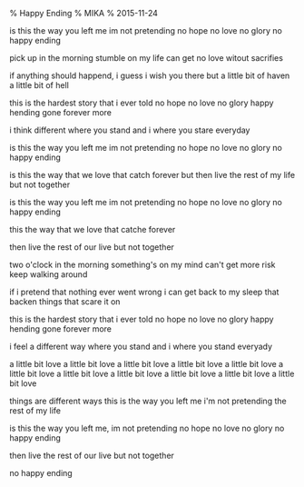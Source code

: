 % Happy Ending
% MIKA
% 2015-11-24

is this the way you left me
im not pretending
no hope no love no glory
no happy ending

pick up in the morning
stumble on my life
can get no love witout sacrifies

if anything should happend,
i guess i wish you there
but a little bit of haven
a little bit of hell

this is the hardest story that i ever told
no hope no love no glory
happy hending gone forever more

i think different where you stand
and i where you stare everyday

is this the way you left me
im not pretending
no hope no love no glory
no happy ending

is this the way that we love
that catch forever
but then live the rest of my life
but not together

is this the way you left me
im not pretending
no hope no love no glory
no happy ending

this the way that we love
that catche forever

then live the rest of our live
but not together

two o'clock in the morning
something's on my mind
can't get more risk
keep walking around

if i pretend that nothing ever went wrong
i can get back to my sleep that backen things that scare it on

this is the hardest story that i ever told
no hope no love no glory happy hending
gone forever more

i feel a different way where you stand
and i where you stand everyady

a little bit love
a little bit love
a little bit love
a little bit love
a little bit love
a little bit love
a little bit love
a little bit love
a little bit love
a little bit love
a little bit love

things are different ways
this is the way you left me
i'm not pretending
the rest of my life

is this the way you left me,
im not pretending
no hope no love no glory
no happy ending

then live the rest of our live
but not together

no happy ending